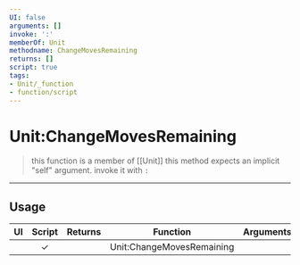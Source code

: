 ```yaml
---
UI: false
arguments: []
invoke: ':'
memberOf: Unit
methodname: ChangeMovesRemaining
returns: []
script: true
tags:
- Unit/_function
- function/script
---
```

# Unit:ChangeMovesRemaining
> this function is a member of [[Unit]]
> this method expects an implicit "self" argument. invoke it with `:`
-----
## Usage
|  UI | Script | Returns | Function | Arguments |
|:---:|:------:|-------:|:--------:|:---------|
| |✓||Unit:ChangeMovesRemaining||
